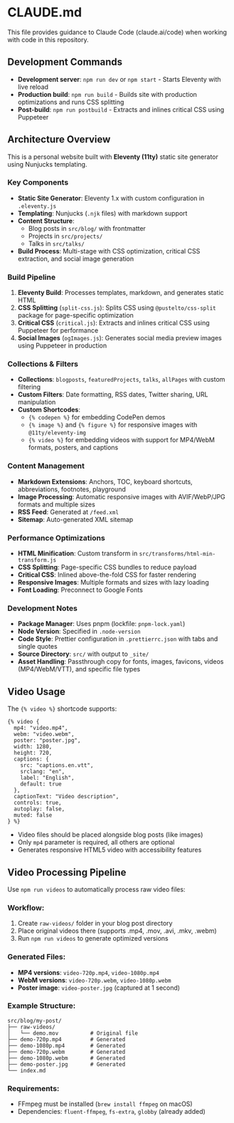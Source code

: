 # CLAUDE.md

This file provides guidance to Claude Code (claude.ai/code) when working with code in this repository.

## Development Commands

- **Development server**: `npm run dev` or `npm start` - Starts Eleventy with live reload
- **Production build**: `npm run build` - Builds site with production optimizations and runs CSS splitting
- **Post-build**: `npm run postbuild` - Extracts and inlines critical CSS using Puppeteer

## Architecture Overview

This is a personal website built with **Eleventy (11ty)** static site generator using Nunjucks templating.

### Key Components

- **Static Site Generator**: Eleventy 1.x with custom configuration in `.eleventy.js`
- **Templating**: Nunjucks (`.njk` files) with markdown support
- **Content Structure**: 
  - Blog posts in `src/blog/` with frontmatter
  - Projects in `src/projects/`
  - Talks in `src/talks/`
- **Build Process**: Multi-stage with CSS optimization, critical CSS extraction, and social image generation

### Build Pipeline

1. **Eleventy Build**: Processes templates, markdown, and generates static HTML
2. **CSS Splitting** (`split-css.js`): Splits CSS using `@pustelto/css-split` package for page-specific optimization
3. **Critical CSS** (`critical.js`): Extracts and inlines critical CSS using Puppeteer for performance
4. **Social Images** (`ogImages.js`): Generates social media preview images using Puppeteer in production

### Collections & Filters

- **Collections**: `blogposts`, `featuredProjects`, `talks`, `allPages` with custom filtering
- **Custom Filters**: Date formatting, RSS dates, Twitter sharing, URL manipulation
- **Custom Shortcodes**: 
  - `{% codepen %}` for embedding CodePen demos
  - `{% image %}` and `{% figure %}` for responsive images with `@11ty/eleventy-img`
  - `{% video %}` for embedding videos with support for MP4/WebM formats, posters, and captions

### Content Management

- **Markdown Extensions**: Anchors, TOC, keyboard shortcuts, abbreviations, footnotes, playground
- **Image Processing**: Automatic responsive images with AVIF/WebP/JPG formats and multiple sizes
- **RSS Feed**: Generated at `/feed.xml`
- **Sitemap**: Auto-generated XML sitemap

### Performance Optimizations

- **HTML Minification**: Custom transform in `src/transforms/html-min-transform.js`
- **CSS Splitting**: Page-specific CSS bundles to reduce payload
- **Critical CSS**: Inlined above-the-fold CSS for faster rendering
- **Responsive Images**: Multiple formats and sizes with lazy loading
- **Font Loading**: Preconnect to Google Fonts

### Development Notes

- **Package Manager**: Uses pnpm (lockfile: `pnpm-lock.yaml`)
- **Node Version**: Specified in `.node-version`
- **Code Style**: Prettier configuration in `.prettierrc.json` with tabs and single quotes
- **Source Directory**: `src/` with output to `_site/`
- **Asset Handling**: Passthrough copy for fonts, images, favicons, videos (MP4/WebM/VTT), and specific file types

## Video Usage

The `{% video %}` shortcode supports:

```njk
{% video {
  mp4: "video.mp4",
  webm: "video.webm",
  poster: "poster.jpg",
  width: 1280,
  height: 720,
  captions: {
    src: "captions.en.vtt",
    srclang: "en", 
    label: "English",
    default: true
  },
  captionText: "Video description",
  controls: true,
  autoplay: false,
  muted: false
} %}
```

- Video files should be placed alongside blog posts (like images)
- Only `mp4` parameter is required, all others are optional
- Generates responsive HTML5 video with accessibility features

## Video Processing Pipeline

Use `npm run videos` to automatically process raw video files:

### Workflow:
1. Create `raw-videos/` folder in your blog post directory
2. Place original videos there (supports .mp4, .mov, .avi, .mkv, .webm)
3. Run `npm run videos` to generate optimized versions

### Generated Files:
- **MP4 versions**: `video-720p.mp4`, `video-1080p.mp4`
- **WebM versions**: `video-720p.webm`, `video-1080p.webm` 
- **Poster image**: `video-poster.jpg` (captured at 1 second)

### Example Structure:
```
src/blog/my-post/
├── raw-videos/
│   └── demo.mov          # Original file
├── demo-720p.mp4         # Generated
├── demo-1080p.mp4        # Generated  
├── demo-720p.webm        # Generated
├── demo-1080p.webm       # Generated
├── demo-poster.jpg       # Generated
└── index.md
```

### Requirements:
- FFmpeg must be installed (`brew install ffmpeg` on macOS)
- Dependencies: `fluent-ffmpeg`, `fs-extra`, `globby` (already added)